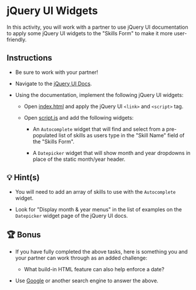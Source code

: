 # jQuery UI Widgets

In this activity, you will work with a partner to use jQuery UI documentation to apply some jQuery UI widgets to the "Skills Form" to make it more user-friendly.

## Instructions

* Be sure to work with your partner!

* Navigate to the [jQuery UI Docs](https://jqueryui.com/demos/).

* Using the documentation, implement the following jQuery UI widgets:

  * Open [index.html](Unsolved/index.html) and apply the jQuery UI `<link>`  and `<script>` tag.

  * Open [script.js](Unsolved/assets/js/script.js) and add the following widgets:

    * An `Autocomplete` widget that will find and select from a pre-populated list of skills as users type in the "Skill Name" field of the "Skills Form". 

    * A `Datepicker` widget that will show month and year dropdowns in place of the static month/year header. 

## 💡 Hint(s)

* You will need to add an array of skills to use with the `Autocomplete` widget.

* Look for "Display month & year menus" in the list of examples on the `Datepicker` widget page of the jQuery UI docs.

## 🏆 Bonus

* If you have fully completed the above tasks, here is something you and your partner can work through as an added challenge: 

  * What build-in HTML feature can also help enforce a date? 

* Use [Google](https://www.google.com) or another search engine to answer the above.